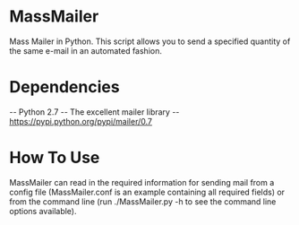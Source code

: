 MassMailer
==========

Mass Mailer in Python.  This script allows you to send a specified
quantity of the same e-mail in an automated fashion.

Dependencies
============

  -- Python 2.7 
  -- The excellent mailer library
    -- https://pypi.python.org/pypi/mailer/0.7

How To Use
==========

MassMailer can read in the required information for sending mail
from a config file (MassMailer.conf is an example containing all
required fields) or from the command line (run ./MassMailer.py -h
to see the command line options available).
